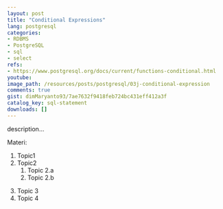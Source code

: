 ```yaml
---
layout: post
title: "Conditional Expressions"
lang: postgresql
categories:
- RDBMS
- PostgreSQL
- sql
- select
refs: 
- https://www.postgresql.org/docs/current/functions-conditional.html
youtube: 
image_path: /resources/posts/postgresql/03j-conditional-expression
comments: true
gist: dimMaryanto93/7ae7632f9418feb724bc431eff412a3f
catalog_key: sql-statement
downloads: []
---
```



description...

Materi: 

1. Topic1
2. Topic2
    1. Topic 2.a
    2. Topic 2.b
<!--more-->
3. Topic 3
4. Topic 4